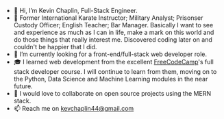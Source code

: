 - 👋 Hi, I’m Kevin Chaplin, Full-Stack Engineer.
- 🚀 Former International Karate Instructor; Military Analyst; Prisonser Custody Officer; English Teacher; Bar Manager. Basically I want to see and experience as much as I can in life, make a mark on this world and do those things that really interest me. Discovered coding later on and couldn't be happier that I did.
- 🌱 I’m currently looking for a front-end/full-stack web developer role.
- 🎓 I learned web development from the excellent [FreeCodeCamp](https://www.freecodecamp.org/)'s full stack developer course. I will continue to learn from them, moving on to the Python, Data Science and Machine Learning modules in the near future.
- 💞️ I would love to collaborate on open source projects using the MERN stack.
- 📫 Reach me on <kevchaplin44@gmail.com>
